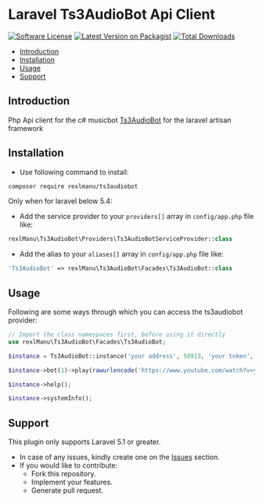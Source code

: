 # Laravel Ts3AudioBot Api Client

[![Software License](https://img.shields.io/badge/license-MIT-brightgreen.svg?style=flat-square)](LICENSE.md)
[![Latest Version on Packagist](https://img.shields.io/packagist/v/rexlManu/ts3audiobot.svg?style=flat-square)](https://packagist.org/packages/rexlManu/ts3audiobot)
[![Total Downloads](https://img.shields.io/packagist/dt/rexlManu/ts3audiobot.svg?style=flat-square)](https://packagist.org/packages/rexlManu/ts3audiobot)

- [Introduction](#introduction)
- [Installation](#installation)
- [Usage](#usage)
- [Support](#support)

<a name="introduction"></a>
## Introduction

Php Api client for the c# musicbot [Ts3AudioBot](https://github.com/Splamy/Ts3AudioBot) for the laravel artisan framework

<a name="installation"></a>
## Installation

* Use following command to install:

```bash
composer require rexlmanu/ts3audiobot
```
Only when for laravel below 5.4:
* Add the service provider to your `providers[]` array in `config/app.php` file like: 

```php
rexlManu\Ts3AudioBot\Providers\Ts3AudioBotServiceProvider::class
```

* Add the alias to your `aliases[]` array in `config/app.php` file like: 

```php
'Ts3AudioBot' => rexlManu\Ts3AudioBot\Facades\Ts3AudioBot::class
```

<a name="usage"></a>
## Usage

Following are some ways through which you can access the ts3audiobot provider:

```php
// Import the class namespaces first, before using it directly
use rexlManu\Ts3AudioBot\Facades\Ts3AudioBot;

$instance = Ts3AudioBot::instance('your address', 58913, 'your token', true);

$instance->bot(1)->play(rawurlencode('https://www.youtube.com/watch?v=yHwGIA4VeOc'));

$instance->help();

$instance->systemInfo();
```

<a name="support"></a>
## Support

This plugin only supports Laravel 5.1 or greater.
* In case of any issues, kindly create one on the [Issues](https://github.com/rexlManu/ts3audiobot/issues) section.
* If you would like to contribute:
  * Fork this repository.
  * Implement your features.
  * Generate pull request.